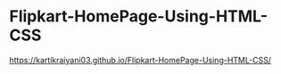 # Flipkart-HomePage-Using-HTML-CSS

https://kartikraiyani03.github.io/Flipkart-HomePage-Using-HTML-CSS/
